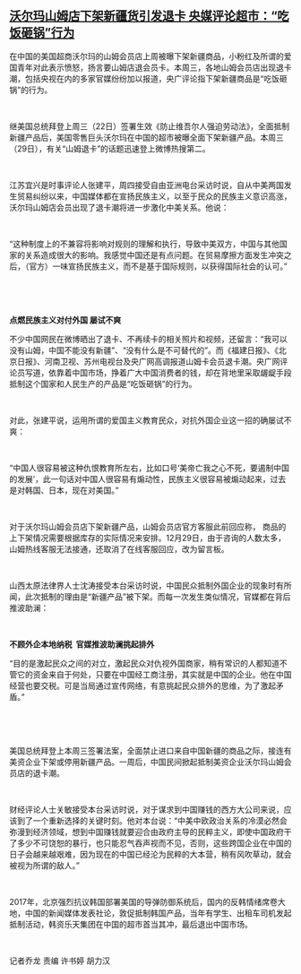 <!--1640857193000-->
[沃尔玛山姆店下架新疆货引发退卡     央媒评论超市：“吃饭砸锅”行为](https://www.rfa.org/mandarin/yataibaodao/jingmao/ql1-12302021043942.html)
------

<p>在中国的美国超商沃尔玛的山姆会员店上周被曝下架新疆商品，小粉红及所谓的爱国青年对此表示愤怒，扬言要山姆店退会员卡。本周三，各地山姆会员店出现退卡潮，包括央视在内的多家官媒纷纷加以报道，央广评论指下架新疆商品是“吃饭砸锅”的行为。</p><p> </p><p>继美国总统拜登上周三（22<span>日）签署生效《防止维吾尔人强迫劳动法》，全面抵制新疆产品后，美国零售巨头沃尔玛在中国的超市被曝全面下架新疆产品。本周三（</span>29<span>日），有关“山姆退卡”的话题迅速登上微博热搜第二。</span></p><p> </p><p>江苏宜兴是时事评论人张建平，周四接受自由亚洲电台采访时说，自从中美两国发生贸易纠纷以来，中国媒体都在宣扬民族主义，以至于民众的民族主义意识高涨，沃尔玛山姆店会员出现了退卡潮将进一步激化中美关系。他说：</p><p> </p><p>“这种制度上的不兼容将影响对规则的理解和执行，导致中美双方，中国与其他国家的关系造成很大的影响。我感觉中国还是有点问题。在贸易摩擦方面发生冲突之后，（官方）一味宣扬民族主义，而不是基于国际规则，以获得国际社会的认可。”</p><p> </p><p> </p><p><strong>点燃民族主义对付外国 屡试不爽</strong></p><p>不少中国网民在微博晒出了退卡、不再续卡的相关照片和视频，还留言：“我可以没有山姆，中国不能没有新疆”、“没有什么是不可替代的”。而《福建日报》、《北京日报》、河南卫视、苏州电视台及央广网高调报道山姆卡会员退卡潮。央广网评论员写道，依靠着中国市场，挣着广大中国消费者的钱，却在背地里采取龌龊手段抵制这个国家和人民生产的产品是“吃饭砸锅”的行为。</p><p> </p><p>对此，张建平说，运用所谓的爱国主义教育民众，对抗外国企业这一招的确屡试不爽：</p><p> </p><p>“中国人很容易被这种仇恨教育所左右，比如口号‘美帝亡我之心不死，要遏制中国的发展’，此一句话对中国人很容易有煽动性，民族主义很容易被煽动起来，过去是对韩国、日本，现在对美国。”</p><p> </p><p>对于沃尔玛山姆会员店下架新疆产品，山姆会员店官方客服此前回应称， 商品的上下架情况需要根据库存的实际情况来安排。12<span>月</span>29<span>日，由于咨询的人数太多，山姆热线客服无法接通，还取消了在线客服回应，改为留言板。</span></p><p> </p><p>山西太原法律界人士沈涛接受本台采访时说，中国民众抵制外国企业的现象时有所闻，此次抵制的理由是“新疆产品”被下架。而每一次发生类似情况，官媒都在背后推波助澜：</p><p> </p><p><strong>不顾外企本地纳税</strong><strong>  <span>官媒推波助澜挑起排外</span></strong></p><p>“目的是激起民众之间的对立，激起民众对仇视外国商家，稍有常识的人都知道不管它的资金来自于何处，只要在中国经工商注册，其实就是中国的企业。他在中国经营也要交税。可是当局通过宣传网络，有意挑起民众排外的思维，为了激起矛盾。”</p><p> </p><p> </p><p>美国总统拜登上本周三签署法案，全面禁止进口来自中国新疆的商品之际，接连有美资企业下架或停用新疆产品。一周后，中国民间掀起抵制美资企业沃尔玛山姆会员店的退卡潮。</p><p> </p><p>财经评论人士关敏接受本台采访时说，对于谋求到中国赚钱的西方大公司来说，应该到了一个重新选择的关键时刻。他对本台说：“中美中欧政治关系的冷漠必然会弥漫到经济领域，想到中国赚钱就要迎合由政府主导的民粹主义，即使中国政府干了多少不可饶恕的暴行，也只能忍气吞声视而不见，否则，这些跨国企业在中国的日子会越来越艰难，因为现在的中国已经沦为民粹的大本营，稍有风吹草动，就会被视为所谓的敌人。”</p><p> </p><p>2017<span>年，北京强烈抗议韩国部署美国的导弹防御系统后，国内的反韩情绪席卷大地，中国的新闻媒体发表社论，敦促抵制韩国产品，当年有学生、出租车司机发起抵制活动，韩资乐天集团在中国的超市首当其冲，最后退出中国市场。</span></p><p> </p><p>记者乔龙 责编 许书婷 胡力汉</p><p> </p>
